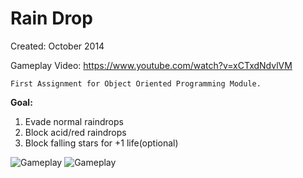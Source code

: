 Rain Drop
==============
Created: October 2014


Gameplay Video: https://www.youtube.com/watch?v=xCTxdNdvlVM

	First Assignment for Object Oriented Programming Module.

 <b>Goal:</b>
  1. Evade normal raindrops
  2. Block acid/red raindrops
  3. Block falling stars for +1 life(optional)


![Gameplay](http://i1202.photobucket.com/albums/bb368/k_seno/Capture_zps2393940a.jpg)
![Gameplay](http://i1202.photobucket.com/albums/bb368/k_seno/raindrop2_zpsc036a41f.jpg)
